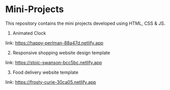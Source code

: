 # Mini-Projects

This repository contains the mini projects developed using HTML, CSS & JS.

1. Animated Clock

link: https://happy-perlman-88a47d.netlify.app

2. Responsive shopping website design template

link: https://stoic-swanson-bcc5bc.netlify.app

3. Food delivery website template

link: https://frosty-curie-30ca05.netlify.app
